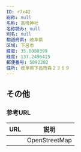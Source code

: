 ```yaml
---
ID: r7x42
総称: null
名称: 高椅神社
名称読み: null
別名: null
都道府県: 岐阜県
区域: 下呂市
緯度: 35.8080399
経度: 137.2496415
郵便番号: 5092202
住所: 岐阜県下呂市森２３６９
---
```


## その他

### 参考URL

| URL | 説明          |
| --- | ------------- |
|     | OpenStreetMap |
